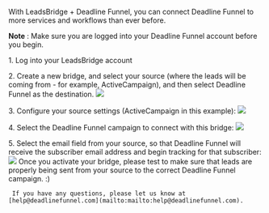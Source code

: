 With LeadsBridge + Deadline Funnel, you can connect Deadline Funnel to more
services and workflows than ever before.

**Note** : Make sure you are logged into your Deadline Funnel account before
you begin.

1\. Log into your LeadsBridge account 

2\. Create a new bridge, and select your source (where the leads will be coming from - for example, ActiveCampaign), and then select Deadline Funnel as the destination. ![](https://s3.amazonaws.com/helpscout.net/docs/assets/53974d6ce4b0c76107b109d1/images/5aea14822c7d3a3f981f31c0/file-Kr9nJkCrC5.png)

3\. Configure your source settings (ActiveCampaign in this example): ![](https://s3.amazonaws.com/helpscout.net/docs/assets/53974d6ce4b0c76107b109d1/images/5aea14a20428631126f1a403/file-twmSIuPxs4.png)

4\. Select the Deadline Funnel campaign to connect with this bridge: ![](https://s3.amazonaws.com/helpscout.net/docs/assets/53974d6ce4b0c76107b109d1/images/5aea14cd0428631126f1a409/file-84XFGt78a2.png)

5\. Select the email field from your source, so that Deadline Funnel will receive the subscriber email address and begin tracking for that subscriber: 
     ![](https://s3.amazonaws.com/helpscout.net/docs/assets/53974d6ce4b0c76107b109d1/images/5aea152c2c7d3a3f981f31d4/file-KsKqSrFn2F.png)
     Once you activate your bridge, please test to make sure that leads are properly being sent from your source to the correct Deadline Funnel campaign. :) 
       

     If you have any questions, please let us know at [help@deadlinefunnel.com](mailto:mailto:help@deadlinefunnel.com). 

